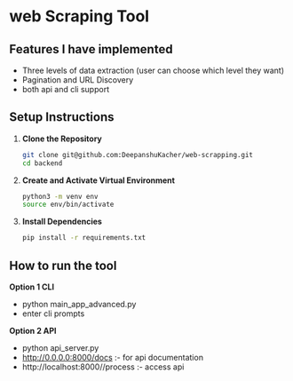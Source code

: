# web Scraping Tool

## Features I have implemented
 - Three levels of data extraction (user can choose which level they want)
 - Pagination and URL Discovery
 - both api and cli support

## Setup Instructions
1. **Clone the Repository**
   ```zsh
   git clone git@github.com:DeepanshuKacher/web-scrapping.git
   cd backend
   ```
2. **Create and Activate Virtual Environment**
   ```zsh
   python3 -m venv env
   source env/bin/activate
   ```
3. **Install Dependencies**
   ```zsh
   pip install -r requirements.txt
   ```

## How to run the tool

**Option 1 CLI**
 - python main_app_advanced.py 
 - enter cli prompts

**Option 2 API**
- python api_server.py
- http://0.0.0.0:8000/docs   :- for api documentation
- http://localhost:8000//process   :- access api